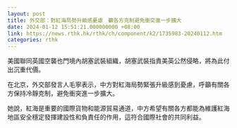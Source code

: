 ```yaml
---
layout: post
title: 外交部：對紅海局勢升級感憂慮　籲各方克制避免衝突進一步擴大
date: 2024-01-12 15:51:21.000000000 +08:00
link: https://news.rthk.hk/rthk/ch/component/k2/1735983-20240112.htm
categories: rthk
---
```


美國聯同英國空襲也門境內胡塞武裝組織，胡塞武裝指責美英公然侵略，將為此付出沉重代價。

在北京，外交部發言人毛寧表示，中方對紅海局勢緊張升級感到憂慮，呼籲有關各方保持冷靜克制，避免衝突進一步擴大。

她說，紅海是重要的國際貨物和能源貿易通道，中方希望有關各方都能為維護紅海地區安全穩定發揮建設性和負責任的作用，這符合國際社會的共同利益。
